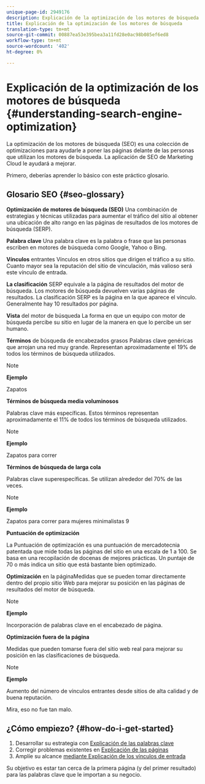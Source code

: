 ```yaml
---
unique-page-id: 2949176
description: Explicación de la optimización de los motores de búsqueda - Documentos de marketing - Documentación del producto
title: Explicación de la optimización de los motores de búsqueda
translation-type: tm+mt
source-git-commit: 00887ea53e395bea3a11fd28e0ac98b085ef6ed8
workflow-type: tm+mt
source-wordcount: '402'
ht-degree: 0%

---
```



# Explicación de la optimización de los motores de búsqueda {#understanding-search-engine-optimization}

La optimización de los motores de búsqueda (SEO) es una colección de optimizaciones para ayudarle a poner las páginas delante de las personas que utilizan los motores de búsqueda. La aplicación de SEO de Marketing Cloud le ayudará a mejorar.

Primero, deberías aprender lo básico con este práctico glosario.

## Glosario SEO {#seo-glossary}

**Optimización de motores de búsqueda (SEO)** Una combinación de estrategias y técnicas utilizadas para aumentar el tráfico del sitio al obtener una ubicación de alto rango en las páginas de resultados de los motores de búsqueda (SERP).

**Palabra clave** Una palabra clave es la palabra o frase que las personas escriben en motores de búsqueda como Google, Yahoo o Bing.

**Vínculos** entrantes Vínculos en otros sitios que dirigen el tráfico a su sitio. Cuanto mayor sea la reputación del sitio de vinculación, más valioso será este vínculo de entrada.

**La clasificación** SERP equivale a la página de resultados del motor de búsqueda. Los motores de búsqueda devuelven varias páginas de resultados. La clasificación SERP es la página en la que aparece el vínculo. Generalmente hay 10 resultados por página.

**Vista** del motor de búsqueda La forma en que un equipo con motor de búsqueda percibe su sitio en lugar de la manera en que lo percibe un ser humano.

**Términos** de búsqueda de encabezados grasos Palabras clave genéricas que arrojan una red muy grande. Representan aproximadamente el 19% de todos los términos de búsqueda utilizados.

>[!NOTE]
>
>**Ejemplo**
>
>Zapatos

**Términos de búsqueda media voluminosos**

Palabras clave más específicas. Estos términos representan aproximadamente el 11% de todos los términos de búsqueda utilizados.

>[!NOTE]
>
>**Ejemplo**
>
>Zapatos para correr

**Términos de búsqueda de larga cola**

Palabras clave superespecíficas. Se utilizan alrededor del 70% de las veces.

>[!NOTE]
>
>**Ejemplo**
>
>Zapatos para correr para mujeres minimalistas 9

**Puntuación de optimización**

La Puntuación de optimización es una puntuación de mercadotecnia patentada que mide todas las páginas del sitio en una escala de 1 a 100. Se basa en una recopilación de docenas de mejores prácticas. Un puntaje de 70 o más indica un sitio que está bastante bien optimizado.

**Optimización** en la páginaMedidas que se pueden tomar directamente dentro del propio sitio Web para mejorar su posición en las páginas de resultados del motor de búsqueda.

>[!NOTE]
>
>**Ejemplo**
>
>Incorporación de palabras clave en el encabezado de página.

**Optimización fuera de la página**

Medidas que pueden tomarse fuera del sitio web real para mejorar su posición en las clasificaciones de búsqueda.

>[!NOTE]
>
>**Ejemplo**
>
>Aumento del número de vínculos entrantes desde sitios de alta calidad y de buena reputación.

Mira, eso no fue tan malo.

## ¿Cómo empiezo? {#how-do-i-get-started}

1. Desarrollar su estrategia con [Explicación de las palabras clave](../../../../product-docs/additional-apps/seo/keywords/seo-understanding-keywords.md)
1. Corregir problemas existentes en [Explicación de las páginas](../../../../product-docs/additional-apps/seo/pages/seo-understanding-pages.md)
1. Amplíe su alcance [mediante Explicación de los vínculos de entrada](../../../../product-docs/additional-apps/seo/inbound-links/seo-understanding-inbound-links.md)

Su objetivo es estar tan cerca de la primera página (y del primer resultado) para las palabras clave que le importan a su negocio.
